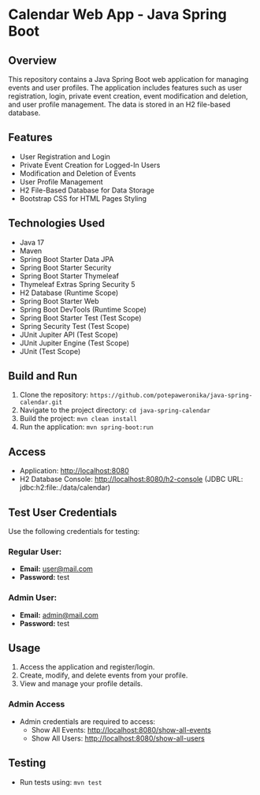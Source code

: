 # Calendar Web App - Java Spring Boot

## Overview
This repository contains a Java Spring Boot web application for managing events and user profiles. The application includes features such as user registration, login, private event creation, event modification and deletion, and user profile management. The data is stored in an H2 file-based database.

## Features
- User Registration and Login
- Private Event Creation for Logged-In Users
- Modification and Deletion of Events
- User Profile Management
- H2 File-Based Database for Data Storage
- Bootstrap CSS for HTML Pages Styling

## Technologies Used
- Java 17
- Maven
- Spring Boot Starter Data JPA
- Spring Boot Starter Security
- Spring Boot Starter Thymeleaf
- Thymeleaf Extras Spring Security 5
- H2 Database (Runtime Scope)
- Spring Boot Starter Web
- Spring Boot DevTools (Runtime Scope)
- Spring Boot Starter Test (Test Scope)
- Spring Security Test (Test Scope)
- JUnit Jupiter API (Test Scope)
- JUnit Jupiter Engine (Test Scope)
- JUnit (Test Scope)

## Build and Run
1. Clone the repository: `https://github.com/potepaweronika/java-spring-calendar.git`
2. Navigate to the project directory: `cd java-spring-calendar`
3. Build the project: `mvn clean install`
4. Run the application: `mvn spring-boot:run`

## Access
- Application: [http://localhost:8080](http://localhost:8080)
- H2 Database Console: [http://localhost:8080/h2-console](http://localhost:8080/h2-console) (JDBC URL: jdbc:h2:file:./data/calendar)

## Test User Credentials
Use the following credentials for testing:

### Regular User:
- **Email:** user@mail.com
- **Password:** test

### Admin User:
- **Email:** admin@mail.com
- **Password:** test

## Usage
1. Access the application and register/login.
2. Create, modify, and delete events from your profile.
3. View and manage your profile details.

### Admin Access
- Admin credentials are required to access:
  - Show All Events: [http://localhost:8080/show-all-events](http://localhost:8080/show-all-events)
  - Show All Users: [http://localhost:8080/show-all-users](http://localhost:8080/show-all-users)

## Testing
- Run tests using: `mvn test`
